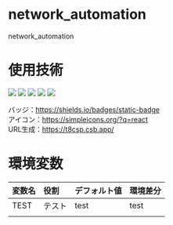 # network_automation
network_automation

# 使用技術
<!--
 <img src="https://img.shields.io/badge/-{言語、フレームワーク名など}-{シールドのカラーコード}.svg?logo=next.js&style={バッチのスタイル}&logoColor={ロゴのカラーコード}">
  -->




<img src="https://img.shields.io/badge/-Python-0C0C0C.svg?logo=python&style=for-the-badge">
<img src="https://img.shields.io/badge/-FastAPI-0C0C0C.svg?logo=fastAPI&style=for-the-badge">
<img src="https://img.shields.io/badge/-FastAPI-0C0C0C.svg?logo=amazonaws&style=for-the-badge">
<img src="https://img.shields.io/badge/-FastAPI-0C0C0C.svg?logo=microsoftazure&style=for-the-badge">
<img src="https://img.shields.io/badge/-FastAPI-0C0C0C.svg?logo=react&style=for-the-badge">

バッジ：https://shields.io/badges/static-badge</br>
アイコン：https://simpleicons.org/?q=react</br>
URL生成：https://t8csp.csb.app/</br>

# 環境変数
|変数名|役割|デフォルト値|環境差分|
|:----|:----|:---------|:-------|
|TEST|テスト|test|test|
|||||


# 


